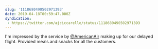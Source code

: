 ```yaml
---
slug: '1118680490502971393'
date: 2019-04-18T00:59:47.000Z
syndication:
 - https://twitter.com/ajciccarello/status/1118680490502971393
---
```


I'm impressed by the service by [@AmericanAir](https://twitter.com/AmericanAir) making up for our delayed flight. Provided meals and snacks for all the customers.
